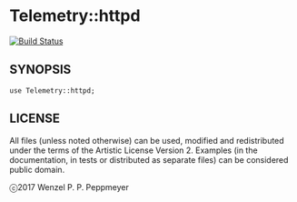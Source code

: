 # Telemetry::httpd

[![Build Status](https://travis-ci.org/gfldex/perl6-telemetry-httpd.svg?branch=master)](https://travis-ci.org/gfldex/perl6-telemetry-httpd)

## SYNOPSIS

```
use Telemetry::httpd;
```

## LICENSE

All files (unless noted otherwise) can be used, modified and redistributed
under the terms of the Artistic License Version 2. Examples (in the
documentation, in tests or distributed as separate files) can be considered
public domain.

ⓒ2017 Wenzel P. P. Peppmeyer
